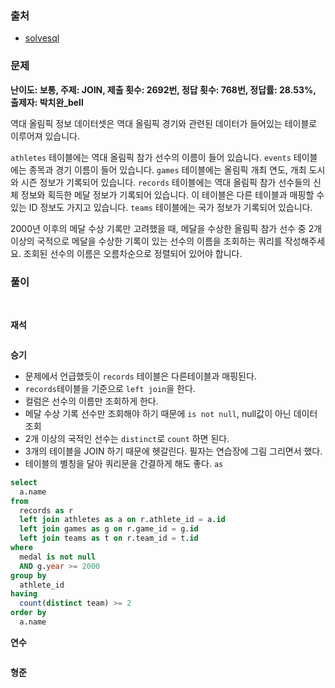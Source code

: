 ### 출처
- [solvesql](https://solvesql.com/problems/multiple-medalist/)

### 문제

**난이도: 보통, 주제: JOIN, 제출 횟수: 2692번, 정답 횟수: 768번, 정답률: 28.53%, 출제자: 박치완_bell**

역대 올림픽 정보 데이터셋은 역대 올림픽 경기와 관련된 데이터가 들어있는 테이블로 이루어져 있습니다.

`athletes` 테이블에는 역대 올림픽 참가 선수의 이름이 들어 있습니다. `events` 테이블에는 종목과 경기 이름이 들어 있습니다. `games` 테이블에는 올림픽 개최 연도, 개최 도시와 시즌 정보가 기록되어 있습니다. `records` 테이블에는 역대 올림픽 참가 선수들의 신체 정보와 획득한 메달 정보가 기록되어 있습니다. 이 테이블은 다른 테이블과 매핑할 수 있는 ID 정보도 가지고 있습니다. `teams` 테이블에는 국가 정보가 기록되어 있습니다.

2000년 이후의 메달 수상 기록만 고려했을 때, 메달을 수상한 올림픽 참가 선수 중 2개 이상의 국적으로 메달을 수상한 기록이 있는 선수의 이름을 조회하는 쿼리를 작성해주세요. 조회된 선수의 이름은 오름차순으로 정렬되어 있어야 합니다.

### 풀이
<br>

**재석**

```sql
```   

**승기**
- 문제에서 언급했듯이 `records` 테이블은 다른테이블과 매핑된다.
- `records`테이블을 기준으로 `left join`을 한다.
- 컬럼은 선수의 이름만 조회하게 한다.
- 메달 수상 기록 선수만 조회해야 하기 때문에 `is not null`, null값이 아닌 데이터 조회
- 2개 이상의 국적인 선수는 `distinct`로 `count` 하면 된다.
- 3개의 테이블을 JOIN 하기 때문에 헷갈린다. 필자는 연습장에 그림 그리면서 했다.
- 테이블의 별칭을 달아 쿼리문을 간결하게 해도 좋다. `as`

```sql
select
  a.name
from
  records as r
  left join athletes as a on r.athlete_id = a.id
  left join games as g on r.game_id = g.id
  left join teams as t on r.team_id = t.id
where
  medal is not null
  AND g.year >= 2000
group by
  athlete_id
having
  count(distinct team) >= 2
order by
  a.name
```

**연수**

```sql
```

**형준**
```sql
```

